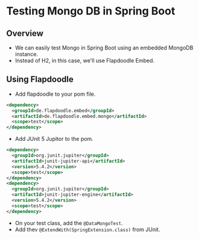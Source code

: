 # Testing Mongo DB in Spring Boot

## Overview

- We can easily test Mongo in Spring Boot using an embedded MongoDB instance.
- Instead of H2, in this case, we'll use Flapdoodle Embed.

## Using Flapdoodle

- Add flapdoodle to your pom file.

```xml
<dependency>
  <groupId>de.flapdoodle.embed</groupId>
  <artifactId>de.flapdoodle.embed.mongo</artifactId>
  <scope>test</scope>
</dependency>
```

- Add JUnit 5 Jupitor to the pom.

```xml
<dependency>
  <groupId>org.junit.jupiter</groupId>
  <artifactId>junit-jupiter-api</artifactId>
  <version>5.4.2</version>
  <scope>test</scope>
</dependency>
<dependency>
  <groupId>org.junit.jupiter</groupId>
  <artifactId>junit-jupiter-engine</artifactId>
  <version>5.4.2</version>
  <scope>test</scope>
</dependency>
```

- On your test class, add the `@DataMongoTest`.
- Add thev `@ExtendWith(SpringExtension.class)` from JUnit.
